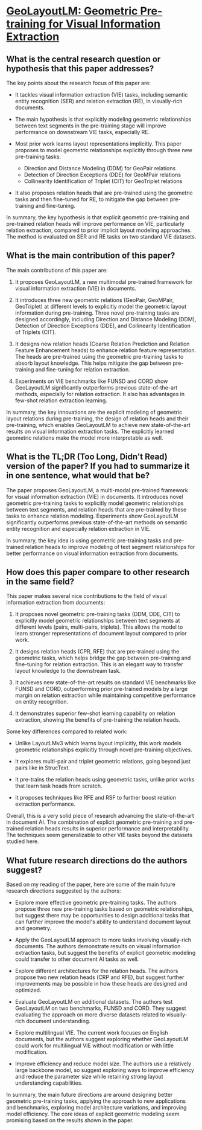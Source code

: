 # [GeoLayoutLM: Geometric Pre-training for Visual Information Extraction](https://arxiv.org/abs/2304.10759)

## What is the central research question or hypothesis that this paper addresses?

 The key points about the research focus of this paper are:

- It tackles visual information extraction (VIE) tasks, including semantic entity recognition (SER) and relation extraction (RE), in visually-rich documents. 

- The main hypothesis is that explicitly modeling geometric relationships between text segments in the pre-training stage will improve performance on downstream VIE tasks, especially RE. 

- Most prior work learns layout representations implicitly. This paper proposes to model geometric relationships explicitly through three new pre-training tasks:
    - Direction and Distance Modeling (DDM) for GeoPair relations 
    - Detection of Direction Exceptions (DDE) for GeoMPair relations
    - Collinearity Identification of Triplet (CIT) for GeoTriplet relations

- It also proposes relation heads that are pre-trained using the geometric tasks and then fine-tuned for RE, to mitigate the gap between pre-training and fine-tuning.

In summary, the key hypothesis is that explicit geometric pre-training and pre-trained relation heads will improve performance on VIE, particularly relation extraction, compared to prior implicit layout modeling approaches. The method is evaluated on SER and RE tasks on two standard VIE datasets.


## What is the main contribution of this paper?

 The main contributions of this paper are:

1. It proposes GeoLayoutLM, a new multimodal pre-trained framework for visual information extraction (VIE) in documents. 

2. It introduces three new geometric relations (GeoPair, GeoMPair, GeoTriplet) at different levels to explicitly model the geometric layout information during pre-training. Three novel pre-training tasks are designed accordingly, including Direction and Distance Modeling (DDM), Detection of Direction Exceptions (DDE), and Collinearity Identification of Triplets (CIT).

3. It designs new relation heads (Coarse Relation Prediction and Relation Feature Enhancement heads) to enhance relation feature representation. The heads are pre-trained using the geometric pre-training tasks to absorb layout knowledge. This helps mitigate the gap between pre-training and fine-tuning for relation extraction.

4. Experiments on VIE benchmarks like FUNSD and CORD show GeoLayoutLM significantly outperforms previous state-of-the-art methods, especially for relation extraction. It also has advantages in few-shot relation extraction learning.

In summary, the key innovations are the explicit modeling of geometric layout relations during pre-training, the design of relation heads and their pre-training, which enables GeoLayoutLM to achieve new state-of-the-art results on visual information extraction tasks. The explicitly learned geometric relations make the model more interpretable as well.


## What is the TL;DR (Too Long, Didn't Read) version of the paper? If you had to summarize it in one sentence, what would that be?

 The paper proposes GeoLayoutLM, a multi-modal pre-trained framework for visual information extraction (VIE) in documents. It introduces novel geometric pre-training tasks to explicitly model geometric relationships between text segments, and relation heads that are pre-trained by these tasks to enhance relation modeling. Experiments show GeoLayoutLM significantly outperforms previous state-of-the-art methods on semantic entity recognition and especially relation extraction in VIE.

In summary, the key idea is using geometric pre-training tasks and pre-trained relation heads to improve modeling of text segment relationships for better performance on visual information extraction from documents.


## How does this paper compare to other research in the same field?

 This paper makes several nice contributions to the field of visual information extraction from documents:

1. It proposes novel geometric pre-training tasks (DDM, DDE, CIT) to explicitly model geometric relationships between text segments at different levels (pairs, multi-pairs, triplets). This allows the model to learn stronger representations of document layout compared to prior work. 

2. It designs relation heads (CPR, RFE) that are pre-trained using the geometric tasks, which helps bridge the gap between pre-training and fine-tuning for relation extraction. This is an elegant way to transfer layout knowledge to the downstream task.

3. It achieves new state-of-the-art results on standard VIE benchmarks like FUNSD and CORD, outperforming prior pre-trained models by a large margin on relation extraction while maintaining competitive performance on entity recognition.

4. It demonstrates superior few-shot learning capability on relation extraction, showing the benefits of pre-training the relation heads.

Some key differences compared to related work:

- Unlike LayoutLMv3 which learns layout implicitly, this work models geometric relationships explicitly through novel pre-training objectives.

- It explores multi-pair and triplet geometric relations, going beyond just pairs like in StrucText.

- It pre-trains the relation heads using geometric tasks, unlike prior works that learn task heads from scratch. 

- It proposes techniques like RFE and RSF to further boost relation extraction performance.

Overall, this is a very solid piece of research advancing the state-of-the-art in document AI. The combination of explicit geometric pre-training and pre-trained relation heads results in superior performance and interpretability. The techniques seem generalizable to other VIE tasks beyond the datasets studied here.


## What future research directions do the authors suggest?

 Based on my reading of the paper, here are some of the main future research directions suggested by the authors:

- Explore more effective geometric pre-training tasks. The authors propose three new pre-training tasks based on geometric relationships, but suggest there may be opportunities to design additional tasks that can further improve the model's ability to understand document layout and geometry. 

- Apply the GeoLayoutLM approach to more tasks involving visually-rich documents. The authors demonstrate results on visual information extraction tasks, but suggest the benefits of explicit geometric modeling could transfer to other document AI tasks as well.

- Explore different architectures for the relation heads. The authors propose two new relation heads (CRP and RFE), but suggest further improvements may be possible in how these heads are designed and optimized.

- Evaluate GeoLayoutLM on additional datasets. The authors test GeoLayoutLM on two benchmarks, FUNSD and CORD. They suggest evaluating the approach on more diverse datasets related to visually-rich document understanding.

- Explore multilingual VIE. The current work focuses on English documents, but the authors suggest exploring whether GeoLayoutLM could work for multilingual VIE without modification or with little modification.

- Improve efficiency and reduce model size. The authors use a relatively large backbone model, so suggest exploring ways to improve efficiency and reduce the parameter size while retaining strong layout understanding capabilities.

In summary, the main future directions are around designing better geometric pre-training tasks, applying the approach to new applications and benchmarks, exploring model architecture variations, and improving model efficiency. The core ideas of explicit geometric modeling seem promising based on the results shown in the paper.
